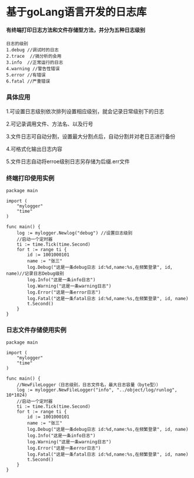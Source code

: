 # 基于goLang语言开发的日志库

#### 有终端打印日志方法和文件存储型方法，并分为五种日志级别
```
日志的级别
1.debug //调试时的日志
2.trace  //搞分析的会用
3.info  //正常运行的日志
4.warning //警告性错误
5.error //有错误
6.fatal //严重错误
```

### 具体应用
1.可设置日志级别依次排列设置相应级别，就会记录日常级别下的日志

2.可记录调用文件、方法名、以及行号

3.文件日志可自动分割，设置最大分割点后，自动分割并对老日志进行备份

4.可格式化输出日志内容

5.文件日志自动将erroe级别日志另存储为后缀.err文件

### 终端打印使用实例
```
package main

import (
	"mylogger"
	"time"
)

func main() {
	log := mylogger.Newlog("debug") //设置日志级别
	//启动一个定时器
	ti := time.Tick(time.Second)
	for t := range ti {
		id := 1001000101
		name := "张三"
		log.Debug("这是一条debug日志 id:%d,name:%s,在频繁登录", id, name)//记录日志Debug级别
		log.Info("这是一条info日志")
		log.Warning("这是一条warning日志")
		log.Error("这是一条error日志")
		log.Fatal("这是一条fatal日志 id:%d,name:%s,在频繁登录", id, name)
		t.Second()
	}
}
```

### 日志文件存储使用实例

```
package main

import (
	"mylogger"
	"time"
)

func main() {
    //NewFileLogger（日志级别，日志文件名，最大日志容量（byte型））
	log := mylogger.NewFileLogger("info", "../object/log/runlog", 10*1024)
	//启动一个定时器
	ti := time.Tick(time.Second)
	for t := range ti {
		id := 1001000101
		name := "张三"
		log.Debug("这是一条debug日志 id:%d,name:%s,在频繁登录", id, name)
		log.Info("这是一条info日志")
		log.Warning("这是一条warning日志")
		log.Error("这是一条error日志")
		log.Fatal("这是一条fatal日志 id:%d,name:%s,在频繁登录", id, name)
		t.Second()
	}
}
```
